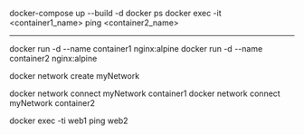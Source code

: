 docker-compose up --build -d
docker ps
docker exec -it <container1_name> ping <container2_name>

-----------------------------------------------------------

docker run -d --name container1 nginx:alpine
docker run -d --name container2 nginx:alpine

docker network create myNetwork

docker network connect myNetwork container1
docker network connect myNetwork container2

docker exec -ti web1 ping web2